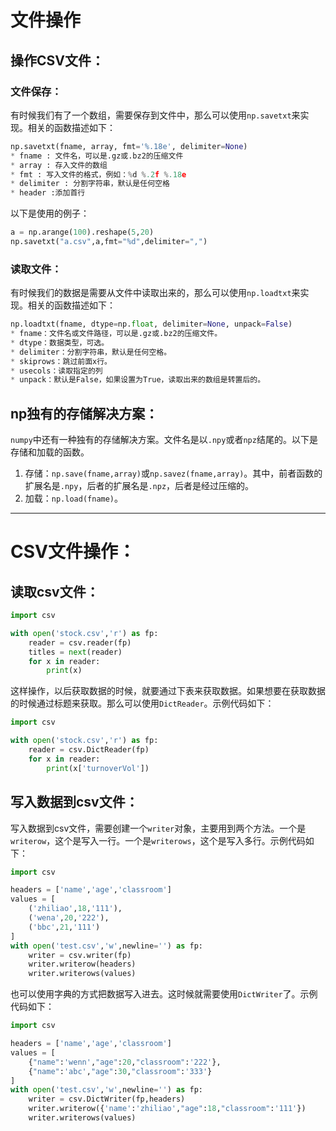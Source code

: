 # 文件操作

## 操作CSV文件：

### 文件保存：

有时候我们有了一个数组，需要保存到文件中，那么可以使用`np.savetxt`来实现。相关的函数描述如下：

```python
np.savetxt(fname, array, fmt='%.18e', delimiter=None)
* fname : 文件名，可以是.gz或.bz2的压缩文件
* array : 存入文件的数组
* fmt : 写入文件的格式，例如：%d %.2f %.18e
* delimiter : 分割字符串，默认是任何空格
* header :添加首行 
```

以下是使用的例子：

```python
a = np.arange(100).reshape(5,20)
np.savetxt("a.csv",a,fmt="%d",delimiter=",")
```

### 读取文件：

有时候我们的数据是需要从文件中读取出来的，那么可以使用`np.loadtxt`来实现。相关的函数描述如下：

```python
np.loadtxt(fname, dtype=np.float, delimiter=None, unpack=False)
* fname：文件名或文件路径，可以是.gz或.bz2的压缩文件。
* dtype：数据类型，可选。
* delimiter：分割字符串，默认是任何空格。
* skiprows：跳过前面x行。
* usecols：读取指定的列
* unpack：默认是False，如果设置为True，读取出来的数组是转置后的。
```

## np独有的存储解决方案：

`numpy`中还有一种独有的存储解决方案。文件名是以`.npy`或者`npz`结尾的。以下是存储和加载的函数。  

1. 存储：`np.save(fname,array)`或`np.savez(fname,array)`。其中，前者函数的扩展名是`.npy`，后者的扩展名是`.npz`，后者是经过压缩的。  
2. 加载：`np.load(fname)`。


---

# CSV文件操作：

## 读取csv文件：

```python
import csv

with open('stock.csv','r') as fp:
    reader = csv.reader(fp)
    titles = next(reader)
    for x in reader:
        print(x)
```

这样操作，以后获取数据的时候，就要通过下表来获取数据。如果想要在获取数据的时候通过标题来获取。那么可以使用`DictReader`。示例代码如下：

```python
import csv

with open('stock.csv','r') as fp:
    reader = csv.DictReader(fp)
    for x in reader:
        print(x['turnoverVol'])
```

## 写入数据到csv文件：

写入数据到csv文件，需要创建一个`writer`对象，主要用到两个方法。一个是`writerow`，这个是写入一行。一个是`writerows`，这个是写入多行。示例代码如下：

```python
import csv

headers = ['name','age','classroom']
values = [
    ('zhiliao',18,'111'),
    ('wena',20,'222'),
    ('bbc',21,'111')
]
with open('test.csv','w',newline='') as fp:
    writer = csv.writer(fp)
    writer.writerow(headers)
    writer.writerows(values)
```

也可以使用字典的方式把数据写入进去。这时候就需要使用`DictWriter`了。示例代码如下：

```python
import csv

headers = ['name','age','classroom']
values = [
    {"name":'wenn',"age":20,"classroom":'222'},
    {"name":'abc',"age":30,"classroom":'333'}
]
with open('test.csv','w',newline='') as fp:
    writer = csv.DictWriter(fp,headers)
    writer.writerow({'name':'zhiliao',"age":18,"classroom":'111'})
    writer.writerows(values)
```

